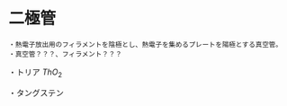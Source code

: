 



# 二極管

    ・熱電子放出用のフィラメントを陰極とし、熱電子を集めるプレートを陽極とする真空管。
    ・真空管？？？、フィラメント？？？

・トリア $ThO_2$

・タングステン